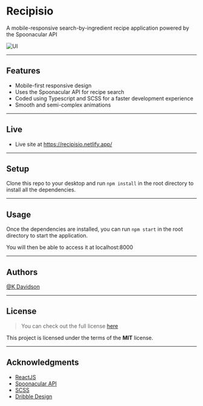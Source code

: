 # Recipisio

A mobile-responsive search-by-ingredient recipe application powered by the Spoonacular API

![UI](https://i.postimg.cc/RC2WLfHB/ezgif-com-optimize.gif)

---

## Features

-   Mobile-first responsive design
-   Uses the Spoonacular API for recipe search
-   Coded using Typescript and SCSS for a faster development experience
-   Smooth and semi-complex animations

---

## Live

-   Live site at https://recipisio.netlify.app/

---

## Setup

Clone this repo to your desktop and run `npm install` in the root directory to install all the dependencies.

---

## Usage

Once the dependencies are installed, you can run `npm start` in the root directory to start the application.

You will then be able to access it at localhost:8000

---

## Authors

[@K Davidson](mailto:kaushdavidson@icloud.com)

---

## License

> You can check out the full license [here](LICENSE)

This project is licensed under the terms of the **MIT** license.

---

## Acknowledgments

-   [ReactJS](https://reactjs.org/docs/getting-started.html)
-   [Spoonacular API](https://spoonacular.com/food-api/docs)
-   [SCSS](https://sass-lang.com/documentation)
-   [Dribble Design](https://dribbble.com/shots/18131616-Recipe-Search-App)
